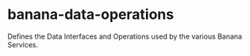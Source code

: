 # banana-data-operations
Defines the Data Interfaces and Operations used by the various Banana Services.
